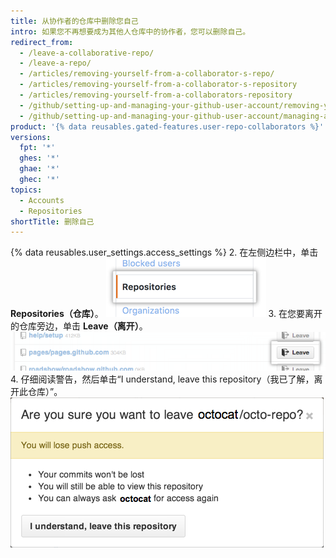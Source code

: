 ```yaml
---
title: 从协作者的仓库中删除您自己
intro: 如果您不再想要成为其他人仓库中的协作者，您可以删除自己。
redirect_from:
  - /leave-a-collaborative-repo/
  - /leave-a-repo/
  - /articles/removing-yourself-from-a-collaborator-s-repo/
  - /articles/removing-yourself-from-a-collaborator-s-repository
  - /articles/removing-yourself-from-a-collaborators-repository
  - /github/setting-up-and-managing-your-github-user-account/removing-yourself-from-a-collaborators-repository
  - /github/setting-up-and-managing-your-github-user-account/managing-access-to-your-personal-repositories/removing-yourself-from-a-collaborators-repository
product: '{% data reusables.gated-features.user-repo-collaborators %}'
versions:
  fpt: '*'
  ghes: '*'
  ghae: '*'
  ghec: '*'
topics:
  - Accounts
  - Repositories
shortTitle: 删除自己
---
```


{% data reusables.user_settings.access_settings %}
2. 在左侧边栏中，单击 **Repositories（仓库）**。 ![仓库选项卡](/assets/images/help/settings/settings-sidebar-repositories.png)
3. 在您要离开的仓库旁边，单击 **Leave（离开）**。 ![离开按钮](/assets/images/help/repository/repo-leave.png)
4. 仔细阅读警告，然后单击“I understand, leave this repository（我已了解，离开此仓库）”。 ![警告您离开的对话框](/assets/images/help/repository/repo-leave-confirmation.png)
